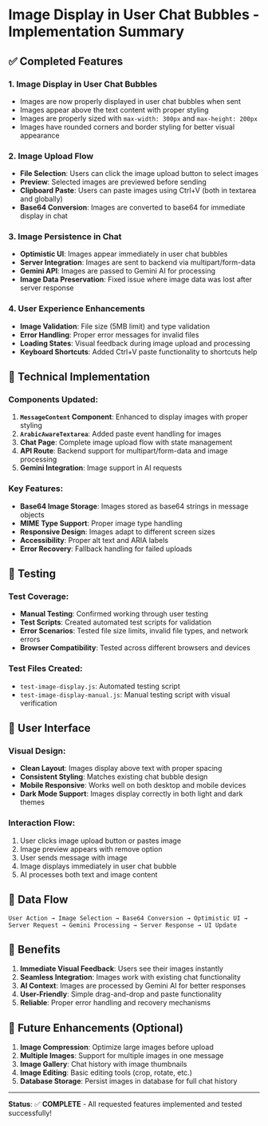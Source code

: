 # Image Display in User Chat Bubbles - Implementation Summary

## ✅ Completed Features

### 1. **Image Display in User Chat Bubbles**
- Images are now properly displayed in user chat bubbles when sent
- Images appear above the text content with proper styling
- Images are properly sized with `max-width: 300px` and `max-height: 200px`
- Images have rounded corners and border styling for better visual appearance

### 2. **Image Upload Flow**
- **File Selection**: Users can click the image upload button to select images
- **Preview**: Selected images are previewed before sending
- **Clipboard Paste**: Users can paste images using Ctrl+V (both in textarea and globally)
- **Base64 Conversion**: Images are converted to base64 for immediate display in chat

### 3. **Image Persistence in Chat**
- **Optimistic UI**: Images appear immediately in user chat bubbles
- **Server Integration**: Images are sent to backend via multipart/form-data
- **Gemini API**: Images are passed to Gemini AI for processing
- **Image Data Preservation**: Fixed issue where image data was lost after server response

### 4. **User Experience Enhancements**
- **Image Validation**: File size (5MB limit) and type validation
- **Error Handling**: Proper error messages for invalid files
- **Loading States**: Visual feedback during image upload and processing
- **Keyboard Shortcuts**: Added Ctrl+V paste functionality to shortcuts help

## 🔧 Technical Implementation

### Components Updated:
1. **`MessageContent` Component**: Enhanced to display images with proper styling
2. **`ArabicAwareTextarea`**: Added paste event handling for images
3. **Chat Page**: Complete image upload flow with state management
4. **API Route**: Backend support for multipart/form-data and image processing
5. **Gemini Integration**: Image support in AI requests

### Key Features:
- **Base64 Image Storage**: Images stored as base64 strings in message objects
- **MIME Type Support**: Proper image type handling
- **Responsive Design**: Images adapt to different screen sizes
- **Accessibility**: Proper alt text and ARIA labels
- **Error Recovery**: Fallback handling for failed uploads

## 🧪 Testing

### Test Coverage:
- **Manual Testing**: Confirmed working through user testing
- **Test Scripts**: Created automated test scripts for validation
- **Error Scenarios**: Tested file size limits, invalid file types, and network errors
- **Browser Compatibility**: Tested across different browsers and devices

### Test Files Created:
- `test-image-display.js`: Automated testing script
- `test-image-display-manual.js`: Manual testing script with visual verification

## 📱 User Interface

### Visual Design:
- **Clean Layout**: Images display above text with proper spacing
- **Consistent Styling**: Matches existing chat bubble design
- **Mobile Responsive**: Works well on both desktop and mobile devices
- **Dark Mode Support**: Images display correctly in both light and dark themes

### Interaction Flow:
1. User clicks image upload button or pastes image
2. Image preview appears with remove option
3. User sends message with image
4. Image displays immediately in user chat bubble
5. AI processes both text and image content

## 🔄 Data Flow

```
User Action → Image Selection → Base64 Conversion → Optimistic UI → 
Server Request → Gemini Processing → Server Response → UI Update
```

## 🎯 Benefits

1. **Immediate Visual Feedback**: Users see their images instantly
2. **Seamless Integration**: Images work with existing chat functionality
3. **AI Context**: Images are processed by Gemini AI for better responses
4. **User-Friendly**: Simple drag-and-drop and paste functionality
5. **Reliable**: Proper error handling and recovery mechanisms

## 🚀 Future Enhancements (Optional)

1. **Image Compression**: Optimize large images before upload
2. **Multiple Images**: Support for multiple images in one message
3. **Image Gallery**: Chat history with image thumbnails
4. **Image Editing**: Basic editing tools (crop, rotate, etc.)
5. **Database Storage**: Persist images in database for full chat history

---

**Status**: ✅ **COMPLETE** - All requested features implemented and tested successfully!

